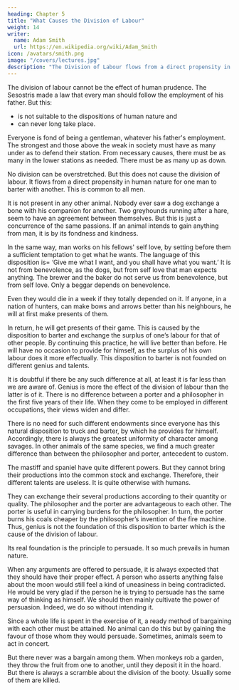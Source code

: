 ```yaml
---
heading: Chapter 5
title: "What Causes the Division of Labour"
weight: 14
writer:
  name: Adam Smith
  url: https://en.wikipedia.org/wiki/Adam_Smith
icon: /avatars/smith.png
image: "/covers/lectures.jpg"
description: "The Division of Labour flows from a direct propensity in human nature for one man to barter with another"
---
```




The division of labour cannot be the effect of human prudence. The Sesostris made a law that every man should follow the employment of his father. But this:
- is not suitable to the dispositions of human nature and
- can never long take place.

Everyone is fond of being a gentleman, whatever his father's employment. The strongest and those above the weak in society must have as many under as to defend their station. From necessary causes, there must be as many in the lower stations as needed. There must be as many up as down.

No division can be overstretched. But this does not cause the division of labour. It flows from a direct propensity in human nature for one man to barter with another. This is common to all men.

It is not present in any other animal. Nobody ever saw a dog exchange a bone with his companion for another. Two greyhounds running after a hare, seem to have an agreement between themselves. But this is just a concurrence of the same passions. If an animal intends to gain anything from man, it is by its fondness and kindness.

In the same way, man works on his fellows' self love, by setting before them a sufficient temptation to get what he wants.
The language of this disposition is=  ‘Give me what I want, and you shall have what you want.’
It is not from benevolence, as the dogs, but from self love that man expects anything.
The brewer and the baker do not serve us from benevolence, but from self love.
Only a beggar depends on benevolence.

Even they would die in a week if they totally depended on it.
If anyone, in a nation of hunters, can make bows and arrows better than his neighbours, he will at first make presents of them.

In return, he will get presents of their game. This is caused by the disposition to barter and exchange the surplus of one’s labour for that of other people. 
By continuing this practice, he will live better than before. 
He will have no occasion to provide for himself, as the surplus of his own labour does it more effectually.
This disposition to barter is not founded on different genius and talents.

It is doubtful if there be any such difference at all, at least it is far less than we are aware of.
Genius is more the effect of the division of labour than the latter is of it.
There is no difference between a porter and a philosopher in the first five years of their life.
When they come to be employed in different occupations, their views widen and differ.

There is no need for such different endowments since everyone has this natural disposition to truck and barter, by which he provides for himself.
Accordingly, there is always the greatest uniformity of character among savages.
In other animals of the same species, we find a much greater difference than between the philosopher and porter, antecedent to custom.

The mastiff and spaniel have quite different powers.
But they cannot bring their productions into the common stock and exchange.
Therefore, their different talents are useless.
It is quite otherwise with humans.

They can exchange their several productions according to their quantity or quality.
The philosopher and the porter are advantageous to each other.
The porter is useful in carrying burdens for the philosopher.
In turn, the porter burns his coals cheaper by the philosopher’s invention of the fire machine.
Thus, genius is not the foundation of this disposition to barter which is the cause of the division of labour.

Its real foundation is the principle to persuade.
It so much prevails in human nature.

When any arguments are offered to persuade, it is always expected that they should have their proper effect.
A person who asserts anything false about the moon would still feel a kind of uneasiness in being contradicted.
He would be very glad if the person he is trying to persuade has the same way of thinking as himself.
We should then mainly cultivate the power of persuasion.
Indeed, we do so without intending it.

Since a whole life is spent in the exercise of it, a ready method of bargaining with each other must be attained.
No animal can do this but by gaining the favour of those whom they would persuade.
Sometimes, animals seem to act in concert.

But there never was a bargain among them.
When monkeys rob a garden, they throw the fruit from one to another, until they deposit it in the hoard.
But there is always a scramble about the division of the booty.
Usually some of them are killed.
